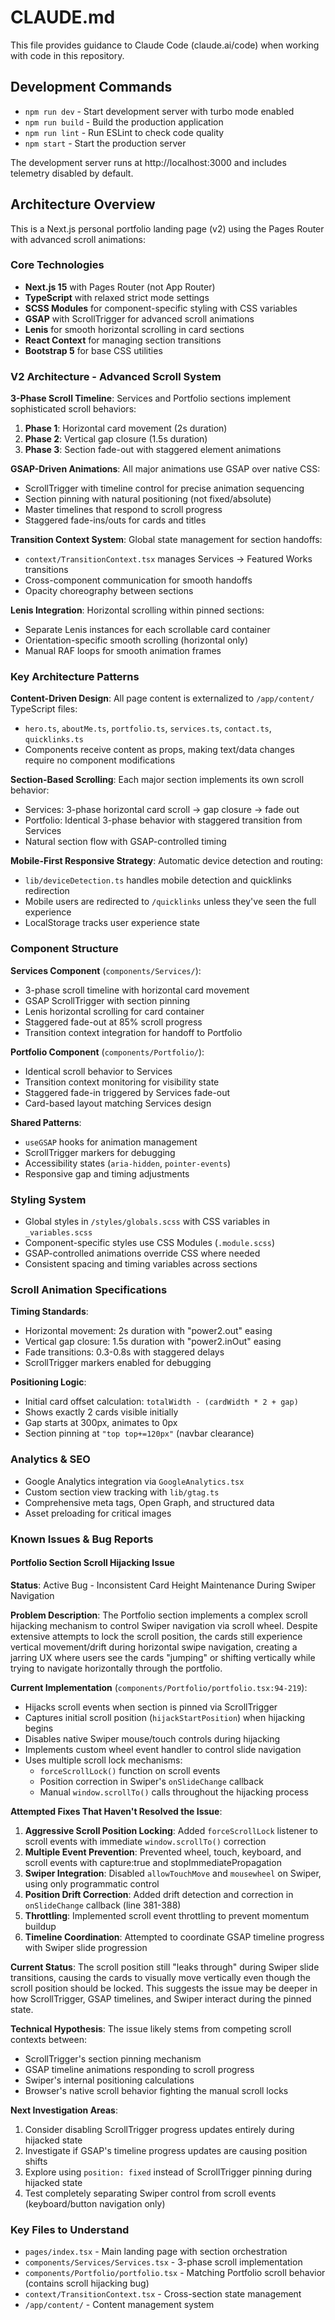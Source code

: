 # CLAUDE.md

This file provides guidance to Claude Code (claude.ai/code) when working with code in this repository.

## Development Commands

- `npm run dev` - Start development server with turbo mode enabled
- `npm run build` - Build the production application
- `npm run lint` - Run ESLint to check code quality
- `npm start` - Start the production server

The development server runs at http://localhost:3000 and includes telemetry disabled by default.

## Architecture Overview

This is a Next.js personal portfolio landing page (v2) using the Pages Router with advanced scroll animations:

### Core Technologies
- **Next.js 15** with Pages Router (not App Router)
- **TypeScript** with relaxed strict mode settings
- **SCSS Modules** for component-specific styling with CSS variables
- **GSAP** with ScrollTrigger for advanced scroll animations
- **Lenis** for smooth horizontal scrolling in card sections
- **React Context** for managing section transitions
- **Bootstrap 5** for base CSS utilities

### V2 Architecture - Advanced Scroll System

**3-Phase Scroll Timeline**: Services and Portfolio sections implement sophisticated scroll behaviors:
1. **Phase 1**: Horizontal card movement (2s duration)
2. **Phase 2**: Vertical gap closure (1.5s duration) 
3. **Phase 3**: Section fade-out with staggered element animations

**GSAP-Driven Animations**: All major animations use GSAP over native CSS:
- ScrollTrigger with timeline control for precise animation sequencing
- Section pinning with natural positioning (not fixed/absolute)
- Master timelines that respond to scroll progress
- Staggered fade-ins/outs for cards and titles

**Transition Context System**: Global state management for section handoffs:
- `context/TransitionContext.tsx` manages Services → Featured Works transitions
- Cross-component communication for smooth handoffs
- Opacity choreography between sections

**Lenis Integration**: Horizontal scrolling within pinned sections:
- Separate Lenis instances for each scrollable card container
- Orientation-specific smooth scrolling (horizontal only)
- Manual RAF loops for smooth animation frames

### Key Architecture Patterns

**Content-Driven Design**: All page content is externalized to `/app/content/` TypeScript files:
- `hero.ts`, `aboutMe.ts`, `portfolio.ts`, `services.ts`, `contact.ts`, `quicklinks.ts`
- Components receive content as props, making text/data changes require no component modifications

**Section-Based Scrolling**: Each major section implements its own scroll behavior:
- Services: 3-phase horizontal card scroll → gap closure → fade out
- Portfolio: Identical 3-phase behavior with staggered transition from Services
- Natural section flow with GSAP-controlled timing

**Mobile-First Responsive Strategy**: Automatic device detection and routing:
- `lib/deviceDetection.ts` handles mobile detection and quicklinks redirection
- Mobile users are redirected to `/quicklinks` unless they've seen the full experience
- LocalStorage tracks user experience state

### Component Structure

**Services Component** (`components/Services/`):
- 3-phase scroll timeline with horizontal card movement
- GSAP ScrollTrigger with section pinning
- Lenis horizontal scrolling for card container
- Staggered fade-out at 85% scroll progress
- Transition context integration for handoff to Portfolio

**Portfolio Component** (`components/Portfolio/`):
- Identical scroll behavior to Services
- Transition context monitoring for visibility state
- Staggered fade-in triggered by Services fade-out
- Card-based layout matching Services design

**Shared Patterns**:
- `useGSAP` hooks for animation management
- ScrollTrigger markers for debugging
- Accessibility states (`aria-hidden`, `pointer-events`)
- Responsive gap and timing adjustments

### Styling System
- Global styles in `/styles/globals.scss` with CSS variables in `_variables.scss`
- Component-specific styles use CSS Modules (`.module.scss`)
- GSAP-controlled animations override CSS where needed
- Consistent spacing and timing variables across sections

### Scroll Animation Specifications

**Timing Standards**:
- Horizontal movement: 2s duration with "power2.out" easing
- Vertical gap closure: 1.5s duration with "power2.inOut" easing
- Fade transitions: 0.3-0.8s with staggered delays
- ScrollTrigger markers enabled for debugging

**Positioning Logic**:
- Initial card offset calculation: `totalWidth - (cardWidth * 2 + gap)`
- Shows exactly 2 cards visible initially
- Gap starts at 300px, animates to 0px
- Section pinning at `"top top+=120px"` (navbar clearance)

### Analytics & SEO
- Google Analytics integration via `GoogleAnalytics.tsx`
- Custom section view tracking with `lib/gtag.ts`
- Comprehensive meta tags, Open Graph, and structured data
- Asset preloading for critical images

### Known Issues & Bug Reports

#### Portfolio Section Scroll Hijacking Issue
**Status**: Active Bug - Inconsistent Card Height Maintenance During Swiper Navigation

**Problem Description**:
The Portfolio section implements a complex scroll hijacking mechanism to control Swiper navigation via scroll wheel. Despite extensive attempts to lock the scroll position, the cards still experience vertical movement/drift during horizontal swipe navigation, creating a jarring UX where users see the cards "jumping" or shifting vertically while trying to navigate horizontally through the portfolio.

**Current Implementation** (`components/Portfolio/portfolio.tsx:94-219`):
- Hijacks scroll events when section is pinned via ScrollTrigger
- Captures initial scroll position (`hijackStartPosition`) when hijacking begins
- Disables native Swiper mouse/touch controls during hijacking
- Implements custom wheel event handler to control slide navigation
- Uses multiple scroll lock mechanisms:
  - `forceScrollLock()` function on scroll events
  - Position correction in Swiper's `onSlideChange` callback 
  - Manual `window.scrollTo()` calls throughout the hijacking process

**Attempted Fixes That Haven't Resolved the Issue**:
1. **Aggressive Scroll Position Locking**: Added `forceScrollLock` listener to scroll events with immediate `window.scrollTo()` correction
2. **Multiple Event Prevention**: Prevented wheel, touch, keyboard, and scroll events with capture:true and stopImmediatePropagation
3. **Swiper Integration**: Disabled `allowTouchMove` and `mousewheel` on Swiper, using only programmatic control
4. **Position Drift Correction**: Added drift detection and correction in `onSlideChange` callback (line 381-388)
5. **Throttling**: Implemented scroll event throttling to prevent momentum buildup
6. **Timeline Coordination**: Attempted to coordinate GSAP timeline progress with Swiper slide progression

**Current Status**: 
The scroll position still "leaks through" during Swiper slide transitions, causing the cards to visually move vertically even though the scroll position should be locked. This suggests the issue may be deeper in how ScrollTrigger, GSAP timelines, and Swiper interact during the pinned state.

**Technical Hypothesis**:
The issue likely stems from competing scroll contexts between:
- ScrollTrigger's section pinning mechanism
- GSAP timeline animations responding to scroll progress
- Swiper's internal positioning calculations
- Browser's native scroll behavior fighting the manual scroll locks

**Next Investigation Areas**:
1. Consider disabling ScrollTrigger progress updates entirely during hijacked state
2. Investigate if GSAP's timeline progress updates are causing position shifts
3. Explore using `position: fixed` instead of ScrollTrigger pinning during hijacked state
4. Test completely separating Swiper control from scroll events (keyboard/button navigation only)

### Key Files to Understand
- `pages/index.tsx` - Main landing page with section orchestration
- `components/Services/Services.tsx` - 3-phase scroll implementation
- `components/Portfolio/portfolio.tsx` - Matching Portfolio scroll behavior (contains scroll hijacking bug)
- `context/TransitionContext.tsx` - Cross-section state management
- `/app/content/` - Content management system